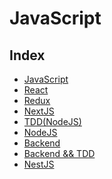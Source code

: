 # JavaScript

## Index
- [JavaScript](./JavaScript/)
- [React]()
- [Redux]()
- [NextJS]()
- [TDD(NodeJS)](./TDD_NodeJS/)
- [NodeJS](./NodeJS/)
- [Backend]()
- [Backend && TDD]()
- [NestJS]()